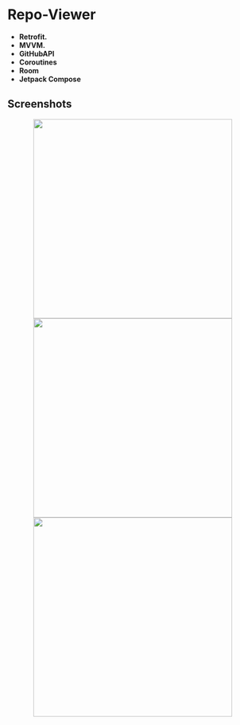 # Repo-Viewer
- **Retrofit.**
- **MVVM.**
- **GitHubAPI**
- **Coroutines**
- **Room**
- **Jetpack Compose**



## Screenshots

<p align = "center">
<img src="https://github.com/loaiKenawy/Repo-Viewer/assets/77583369/73121949-90cd-4779-855d-d2380729e340" width = "400" hight="800"/>
<img src="https://github.com/loaiKenawy/Repo-Viewer/assets/77583369/1e7a1b74-25f4-48b4-866b-9a8c1f8d7ba2" width = "400" hight="800"/>
<img src="https://github.com/loaiKenawy/Repo-Viewer/assets/77583369/6855ecaa-2b5b-4a2b-b18a-942f54d2b4fb" width = "400" hight="800"/>
</p>
